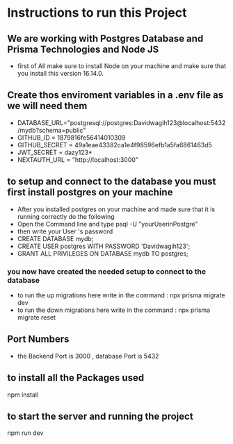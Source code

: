 # Instructions to run this Project

## We are working with Postgres Database and Prisma Technologies and Node JS

- first of All make sure to install Node on your machine and make sure that you install this version 16.14.0.

## Create thos enviroment variables in a .env file as we will need them

- DATABASE_URL="postgresql://postgres:Davidwagih123@localhost:5432/mydb?schema=public"
- GITHUB_ID = 1879816fe56414010309
- GITHUB_SECRET = 49a1eae43382ca1e4f98596efb1a5fa6861463d5
- JWT_SECRET = dazy123\*
- NEXTAUTH_URL = "http://localhost:3000"

## to setup and connect to the database you must first install postgres on your machine

- After you installed postgres on your machine and made sure that it is running correctly do the following
- Open the Command line and type psql -U "yourUserinPostgre"
- then write your User 's password
- CREATE DATABASE mydb;
- CREATE USER postgres WITH PASSWORD 'Davidwagih123';
- GRANT ALL PRIVILEGES ON DATABASE mydb TO postgres;

### you now have created the needed setup to connect to the database

- to run the up migrations here write in the command : npx prisma migrate dev
- to run the down migrations here write in the command : npx prisma migrate reset

## Port Numbers

- the Backend Port is 3000 , database Port is 5432

## to install all the Packages used

npm install

## to start the server and running the project

npm run dev

